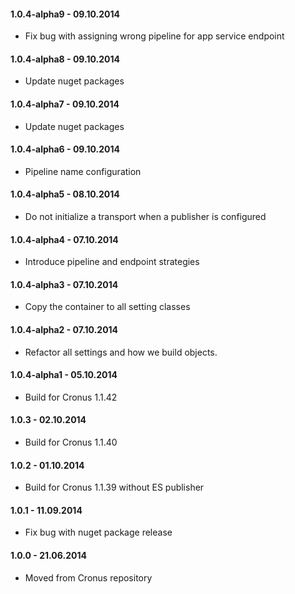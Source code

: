 #### 1.0.4-alpha9 - 09.10.2014
* Fix bug with assigning wrong pipeline for app service endpoint

#### 1.0.4-alpha8 - 09.10.2014
* Update nuget packages

#### 1.0.4-alpha7 - 09.10.2014
* Update nuget packages

#### 1.0.4-alpha6 - 09.10.2014
* Pipeline name configuration

#### 1.0.4-alpha5 - 08.10.2014
* Do not initialize a transport when a publisher is configured

#### 1.0.4-alpha4 - 07.10.2014
* Introduce pipeline and endpoint strategies

#### 1.0.4-alpha3 - 07.10.2014
* Copy the container to all setting classes

#### 1.0.4-alpha2 - 07.10.2014
* Refactor all settings and how we build objects.

#### 1.0.4-alpha1 - 05.10.2014
* Build for Cronus 1.1.42

#### 1.0.3 - 02.10.2014
* Build for Cronus 1.1.40

#### 1.0.2 - 01.10.2014
* Build for Cronus 1.1.39 without ES publisher

#### 1.0.1 - 11.09.2014
* Fix bug with nuget package release

#### 1.0.0 - 21.06.2014
* Moved from Cronus repository